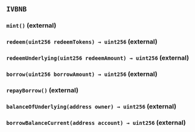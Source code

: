 ## `IVBNB`






### `mint()` (external)





### `redeem(uint256 redeemTokens) → uint256` (external)





### `redeemUnderlying(uint256 redeemAmount) → uint256` (external)





### `borrow(uint256 borrowAmount) → uint256` (external)





### `repayBorrow()` (external)





### `balanceOfUnderlying(address owner) → uint256` (external)





### `borrowBalanceCurrent(address account) → uint256` (external)






